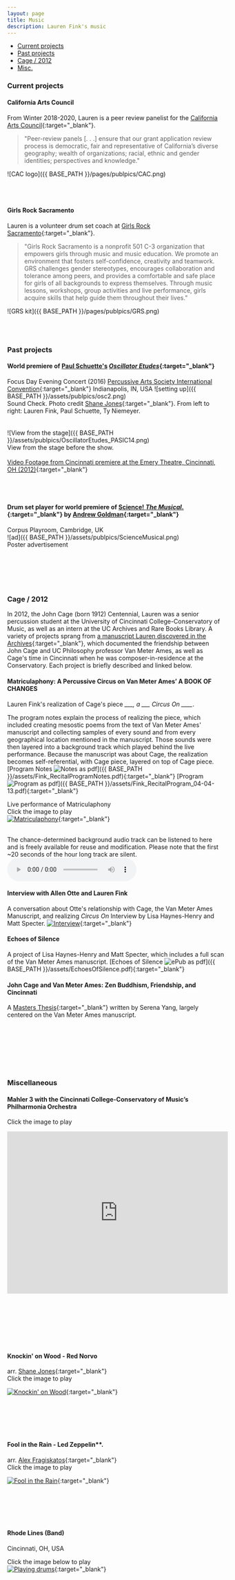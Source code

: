 ```yaml
---
layout: page
title: Music
description: Lauren Fink's music
---
```



<div class="navbar">
    <div class="navbar-inner">
        <ul class="nav">
            <li><a href="#current">Current projects</a></li>
            <li><a href="#past">Past projects</a></li>
            <li><a href="#cage">Cage / 2012</a></li>
            <li><a href="#misc">Misc.</a></li>
        </ul>
    </div>
</div>


### <a name="current"></a>Current projects  

#### California Arts Council
From Winter 2018-2020, Lauren is a peer review panelist for the [California Arts Council](http://www.arts.ca.gov/){:target="_blank"}.
> "Peer-review panels [. . .] ensure that our grant application review process is democratic, fair and representative of California’s diverse geography; wealth of organizations; racial, ethnic and gender identities; perspectives and knowledge."  

![CAC logo]({{ BASE_PATH }}/pages/publpics/CAC.png) 

<br>
<br>


#### Girls Rock Sacramento
Lauren is a volunteer drum set coach at [Girls Rock Sacramento](http://www.girlsrocksacramento.com/){:target="_blank"}. 
> "Girls Rock Sacramento is a nonprofit 501 C-3 organization that empowers girls through music and music education. We promote an environment that fosters self-confidence, creativity and teamwork. GRS challenges gender stereotypes, encourages collaboration and tolerance among peers, and provides a comfortable and safe place for girls of all backgrounds to express themselves. Through music lessons, workshops, group activities and live performance, girls acquire skills that help guide them throughout their lives."

![GRS kit]({{ BASE_PATH }}/pages/publpics/GRS.png)  


<br>
<br>

### <a name="past"></a>Past projects 
 
#### World premiere of [Paul Schuette's](http://www.paulschuette.com/) [*Oscillator Etudes*](http://www.paulschuette.com/music/){:target="_blank"}
Focus Day Evening Concert (2016)
[Percussive Arts Society International Convention](http://www.pas.org/){:target="_blank"}
Indianapolis, IN, USA
![setting up]({{ BASE_PATH }}/assets/publpics/osc2.png)  
Sound Check. Photo credit [Shane Jones](http://www.shanejonespercussion.com/){:target="_blank"}. From left to right: Lauren Fink, Paul Schuette, Ty Niemeyer.  
<br><br>
![View from the stage]({{ BASE_PATH }}/assets/publpics/OscillatorEtudes_PASIC14.png)  
View from the stage before the show.
<br><br>
[Video Footage from Cincinnati premiere at the Emery Theatre, Cincinnati, OH (2012)](https://youtu.be/inZUFKHSn1o){:target="_blank"} 
<br><br>
<br><br>

#### Drum set player for world premiere of [Science! *The Musical*.](http://www.mus.cam.ac.uk/news/feature-pieces/science-the-musical){:target="_blank"} by [Andrew Goldman](http://heymancenter.org/people/andrew-goldman/){:target="_blank"}  
Corpus Playroom, Cambridge, UK  
![ad]({{ BASE_PATH }}/assets/publpics/ScienceMusical.png)  
Poster advertisement
<br><br>
<br><br>
<br><br>


### <a name="cage"></a>Cage / 2012 

In 2012, the John Cage (born 1912) Centennial, Lauren was a senior percussion student at the University of Cincinnati College-Conservatory of Music, as well as an intern at the UC Archives and Rare Books Library. A variety of projects sprang from [a manuscript Lauren discovered in the Archives](https://libapps.libraries.uc.edu/liblog/2011/08/zen-in-the-archives-and-rare-books-library-john-cage-and-the-van-meter-ames-papers/){:target="_blank"}, which documented the friendship between John Cage and UC Philosophy professor Van Meter Ames, as well as Cage's time in Cincinnati when he was composer-in-residence at the Conservatory.
Each project is briefly described and linked below.
<br>

#### Matriculaphony: A Percussive Circus on Van Meter Ames’ A BOOK OF CHANGES
Lauren Fink's realization of Cage's piece *___, a ___ Circus On ____*.

The program notes explain the process of realizing the piece, which included creating mesostic poems from the text of Van Meter Ames' manuscript and collecting samples of every sound and from every geographical location mentioned in the manuscript. Those sounds were then layered into a background track which played behind the live performance. Because the manuscript was about Cage, the realization becomes self-referential, with Cage piece, layered on top of Cage piece.
[Program Notes ![Notes as pdf](icons16/pdf-icon.png)]({{ BASE_PATH }}/assets/Fink_RecitalProgramNotes.pdf){:target="_blank"}
[Program ![Program as pdf](icons16/pdf-icon.png)]({{ BASE_PATH }}/assets/Fink_RecitalProgram_04-04-13.pdf){:target="_blank"}
<br>

Live performance of Matriculaphony  
Click the image to play  
[![Matriculaphony](https://www.youtube.com/watch?v=pcFtX0GDQOE/0.jpg)](https://www.youtube.com/watch?v=pcFtX0GDQOE){:target="_blank"}
<br><br>

The chance-determined background audio track can be listened to here and is freely available for reuse and modification. Please note that the first ~20 seconds of the hour long track are silent.
<audio controls preload>
    <!-- <source src="audio.mp3"></source> -->
    <source src="../assets/audio/recital_background_track.ogg"></source>
</audio>
<br>


#### Interview with Allen Otte and Lauren Fink
A conversation about Otte's relationship with Cage, the Van Meter Ames Manuscript, and realizing *Circus On*
Interview by Lisa Haynes-Henry and Matt Specter.
[![Interview](https://www.youtube.com/watch?v=iaprETn-NnU/0.jpg)](https://www.youtube.com/watch?v=iaprETn-NnU){:target="_blank"}
<br>

#### Echoes of Silence
A project of Lisa Haynes-Henry and Matt Specter, which includes a full scan of the Van Meter Ames manuscript.
[Echoes of Silence ![ePub as pdf](icons16/pdf-icon.png)]({{ BASE_PATH }}/assets/EchoesOfSilence.pdf){:target="_blank"}
<br>

#### John Cage and Van Meter Ames: Zen Buddhism, Friendship, and Cincinnati
A [Masters Thesis](https://etd.ohiolink.edu/!etd.send_file?accession=ucin1378195094&disposition=inline){:target="_blank"} written by Serena Yang, largely centered on the Van Meter Ames manuscript.
<br>


<br><br>
<br><br>
<br><br>


### <a name="misc"></a>Miscellaneous
#### Mahler 3 with the Cincinnati College-Conservatory of Music’s Philharmonia Orchestra
Click the image to play 

<iframe width="512" height="376" src="https://player.pbs.org/viralplayer/2365027812/" frameborder="0" marginwidth="0" marginheight="0" scrolling="no" seamless allowfullscreen></iframe>

<br><br>
<br><br>
<br><br>


#### Knockin' on Wood - Red Norvo   
arr. [Shane Jones](http://www.shanejonespercussion.com/){:target="_blank"}  
Click the image to play

[![Knockin' on Wood](https://img.youtube.com/vi/axHd9fq6yY4/0.jpg)](https://www.youtube.com/watch?v=axHd9fq6yY4){:target="_blank"}
<br><br>
<br><br>
<br><br>


#### Fool in the Rain - Led Zeppelin**. 
arr. [Alex Fragiskatos](https://fragiskatospercussion.com/){:target="_blank"}  
Click the image to play  

[![Fool in the Rain](https://img.youtube.com/vi/Ga-iHxlNgqU/0.jpg)](https://www.youtube.com/watch?v=Ga-iHxlNgqU){:target="_blank"}
<br><br>
<br><br>
<br><br>

#### Rhode Lines (Band)
Cincinnati, OH, USA  
<!-- ![playing drums]({{ BASE_PATH }}/assets/publpics/rhodeLines.png) -->
Click the image below to play  
[![Playing drums](https://img.youtube.com/vi/zS67TM2L1KE/0.jpg)](https://www.youtube.com/watch?v=zS67TM2L1KE){:target="_blank"}
<br><br>
<br><br>
<br><br>

